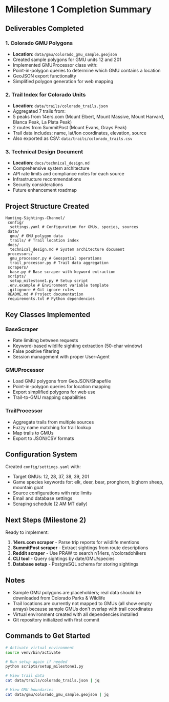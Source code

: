 # Milestone 1 Completion Summary

## Deliverables Completed

### 1. Colorado GMU Polygons
- **Location**: `data/gmu/colorado_gmu_sample.geojson`
- Created sample polygons for GMU units 12 and 201
- Implemented GMUProcessor class with:
 - Point-in-polygon queries to determine which GMU contains a location
 - GeoJSON export functionality
 - Simplified polygon generation for web mapping

### 2. Trail Index for Colorado Units
- **Location**: `data/trails/colorado_trails.json`
- Aggregated 7 trails from:
 - 5 peaks from 14ers.com (Mount Elbert, Mount Massive, Mount Harvard, Blanca Peak, La Plata Peak)
 - 2 routes from SummitPost (Mount Evans, Grays Peak)
- Trail data includes: name, lat/lon coordinates, elevation, source
- Also exported as CSV: `data/trails/colorado_trails.csv`

### 3. Technical Design Document
- **Location**: `docs/technical_design.md`
- Comprehensive system architecture
- API rate limits and compliance notes for each source
- Infrastructure recommendations
- Security considerations
- Future enhancement roadmap

## Project Structure Created

```
Hunting-Sightings-Channel/
 config/
  settings.yaml # Configuration for GMUs, species, sources
 data/
  gmu/ # GMU polygon data
  trails/ # Trail location index
 docs/
  technical_design.md # System architecture document
 processors/
  gmu_processor.py # Geospatial operations
  trail_processor.py # Trail data aggregation
 scrapers/
  base.py # Base scraper with keyword extraction
 scripts/
  setup_milestone1.py # Setup script
 .env.example # Environment variable template
 .gitignore # Git ignore rules
 README.md # Project documentation
 requirements.txt # Python dependencies
```

## Key Classes Implemented

### BaseScraper
- Rate limiting between requests
- Keyword-based wildlife sighting extraction (50-char window)
- False positive filtering
- Session management with proper User-Agent

### GMUProcessor
- Load GMU polygons from GeoJSON/Shapefile
- Point-in-polygon queries for location mapping
- Export simplified polygons for web use
- Trail-to-GMU mapping capabilities

### TrailProcessor
- Aggregate trails from multiple sources
- Fuzzy name matching for trail lookup
- Map trails to GMUs
- Export to JSON/CSV formats

## Configuration System

Created `config/settings.yaml` with:
- Target GMUs: 12, 28, 37, 38, 39, 201
- Game species keywords for: elk, deer, bear, pronghorn, bighorn sheep, mountain goat
- Source configurations with rate limits
- Email and database settings
- Scraping schedule (2 AM MT daily)

## Next Steps (Milestone 2)

Ready to implement:
1. **14ers.com scraper** - Parse trip reports for wildlife mentions
2. **SummitPost scraper** - Extract sightings from route descriptions
3. **Reddit scraper** - Use PRAW to search r/14ers, r/coloradohikers
4. **CLI tool** - Query sightings by date/GMU/species
5. **Database setup** - PostgreSQL schema for storing sightings

## Notes

- Sample GMU polygons are placeholders; real data should be downloaded from Colorado Parks & Wildlife
- Trail locations are currently not mapped to GMUs (all show empty arrays) because sample GMUs don't overlap with trail coordinates
- Virtual environment created with all dependencies installed
- Git repository initialized with first commit

## Commands to Get Started

```bash
# Activate virtual environment
source venv/bin/activate

# Run setup again if needed
python scripts/setup_milestone1.py

# View trail data
cat data/trails/colorado_trails.json | jq

# View GMU boundaries
cat data/gmu/colorado_gmu_sample.geojson | jq

